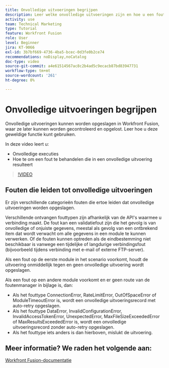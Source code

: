 ```yaml
---
title: Onvolledige uitvoeringen begrijpen
description: Leer welke onvolledige uitvoeringen zijn en hoe u een fout kunt verwerken die leidt tot een onvolledige uitvoering in [!DNL Adobe Workfront Fusion].
activity: use
team: Technical Marketing
type: Tutorial
feature: Workfront Fusion
role: User
level: Beginner
jira: KT-9066
exl-id: 3b7bf669-4736-4ba5-bcec-0d3fe0b2ce74
recommendations: noDisplay,noCatalog
doc-type: video
source-git-commit: a4e61514567ac8c2b4ad5c9ecacb87bd83947731
workflow-type: tm+mt
source-wordcount: '261'
ht-degree: 0%

---
```


# Onvolledige uitvoeringen begrijpen

Onvolledige uitvoeringen kunnen worden opgeslagen in Workfront Fusion, waar ze later kunnen worden gecontroleerd en opgelost. Leer hoe u deze geweldige functie kunt gebruiken.

In deze video leert u:

* Onvolledige executies
* Hoe te om een fout te behandelen die in een onvolledige uitvoering resulteert

>[!VIDEO](https://video.tv.adobe.com/v/335307/?quality=12&learn=on)

## Fouten die leiden tot onvolledige uitvoeringen

Er zijn verschillende categorieën fouten die ertoe leiden dat onvolledige uitvoeringen worden opgeslagen.

Verschillende ontvangen fouttypen zijn afhankelijk van de API&#39;s waarmee u verbinding maakt. De fout kan een validatiefout zijn die het gevolg is van onvolledige of onjuiste gegevens, meestal als gevolg van een ontbrekend item dat wordt verwacht om alle gegevens in een module te kunnen verwerken. Of de fouten kunnen optreden als de eindbestemming niet beschikbaar is vanwege een tijdelijke of langdurige verbindingsfout (bijvoorbeeld tijdens verbinding met e-mail of externe FTP-server).

Als een fout op de eerste module in het scenario voorkomt, houdt de uitvoering onmiddellijk tegen en geen onvolledige uitvoering wordt opgeslagen.

Als een fout op een andere module voorkomt en er geen route van de foutenmanager in bijlage is, dan:

* Als het fouttype ConnectionError, RateLimitError, OutOfSpaceError of ModuleTimeoutError is, wordt een onvolledige uitvoeringsrecord met auto-retry opgeslagen.
* Als het fouttype DataError, InvalidConfigurationError, InvalidAccessTokenError, UnexpectedError, MaxFileSizeExceededError of MaxResultsExceededError is, wordt een onvolledige uitvoeringsrecord zonder auto-retry opgeslagen.
* Als het fouttype iets anders is dan hierboven, mislukt de uitvoering.

## Meer informatie? We raden het volgende aan:

[Workfront Fusion-documentatie](https://experienceleague.adobe.com/docs/workfront/using/adobe-workfront-fusion/workfront-fusion-2.html?lang=en)

